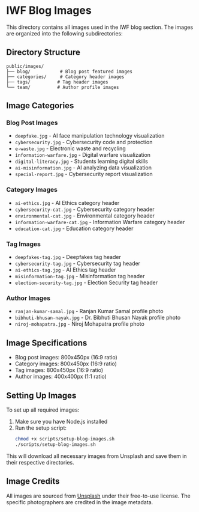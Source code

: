 # IWF Blog Images

This directory contains all images used in the IWF blog section. The images are organized into the following subdirectories:

## Directory Structure

```
public/images/
├── blog/           # Blog post featured images
├── categories/     # Category header images
├── tags/          # Tag header images
└── team/          # Author profile images
```

## Image Categories

### Blog Post Images
- `deepfake.jpg` - AI face manipulation technology visualization
- `cybersecurity.jpg` - Cybersecurity code and protection
- `e-waste.jpg` - Electronic waste and recycling
- `information-warfare.jpg` - Digital warfare visualization
- `digital-literacy.jpg` - Students learning digital skills
- `ai-misinformation.jpg` - AI analyzing data visualization
- `special-report.jpg` - Cybersecurity report visualization

### Category Images
- `ai-ethics.jpg` - AI Ethics category header
- `cybersecurity-cat.jpg` - Cybersecurity category header
- `environmental-cat.jpg` - Environmental category header
- `information-warfare-cat.jpg` - Information Warfare category header
- `education-cat.jpg` - Education category header

### Tag Images
- `deepfakes-tag.jpg` - Deepfakes tag header
- `cybersecurity-tag.jpg` - Cybersecurity tag header
- `ai-ethics-tag.jpg` - AI Ethics tag header
- `misinformation-tag.jpg` - Misinformation tag header
- `election-security-tag.jpg` - Election Security tag header

### Author Images
- `ranjan-kumar-samal.jpg` - Ranjan Kumar Samal profile photo
- `bibhuti-bhusan-nayak.jpg` - Dr. Bibhuti Bhusan Nayak profile photo
- `niroj-mohapatra.jpg` - Niroj Mohapatra profile photo

## Image Specifications

- Blog post images: 800x450px (16:9 ratio)
- Category images: 800x450px (16:9 ratio)
- Tag images: 800x450px (16:9 ratio)
- Author images: 400x400px (1:1 ratio)

## Setting Up Images

To set up all required images:

1. Make sure you have Node.js installed
2. Run the setup script:
   ```bash
   chmod +x scripts/setup-blog-images.sh
   ./scripts/setup-blog-images.sh
   ```

This will download all necessary images from Unsplash and save them in their respective directories.

## Image Credits

All images are sourced from [Unsplash](https://unsplash.com) under their free-to-use license. The specific photographers are credited in the image metadata. 